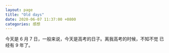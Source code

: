 ```yaml
---
layout: page
title: "Old days"
date: 2020-06-07 11:37:00 +0800
categories: 感想
---
```


今天是 6 月 7 日，一般来说，今天是高考的日子。离我高考的时候，不知不觉
已经有 9 年了。
